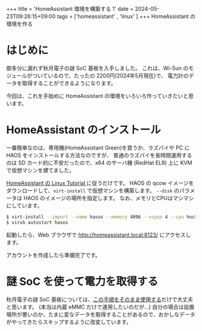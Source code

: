 +++
title = 'HomeAssistant 環境を構築する 1'
date = 2024-05-23T09:26:15+09:00
tags = ['homeassistant' , 'linux' ]
+++
HomeAssistant の環境を作る

# はじめに

御多分に漏れず秋月電子の謎 SoC 基板を入手しました。
これは、Wi-Sun のモジュールがついているので、たったの 2200円(2024年5月現在)で、
電力計のデータを取得することができるようになります。

今回は、これを手始めに HomeAssistant の環境をいろいろ作っていきたいと思います。

# HomeAssistant のインストール

一番簡単なのは、専用機(HomeAssistant Green)を買うか、ラズパイや PC に HAOS をインストールする方法なのですが、
普通のラズパイを長時間運用するのは SD カード的に不安だったので、x64 のサーバ機 (RedHat EL8) 上に KVM で仮想マシンを建てました。

[HomeAssistant の Linux Tutorial ](https://www.home-assistant.io/installation/linux)に従うだけです。
HAOS の qcow イメージをダウンロードして、`virt-install` で仮想マシンを構築します。
`--disk` のパラメータは HAOS のイメージの場所を指定します。
なお、メモリとCPUはマシマシにしています。

```bash
$ virt-install --import --name hasos --memory 4096 --vcpus 4 --cpu host --disk /home/kvm/haos_ova-12.3.qcow2,format=qcoww,bus=virtio --network bridge=br0,model=virtio --osinfo detect=on,require=off --graphics none --noautoconsole --boot uefi
$ virsh autostart hasos
```

起動したら、Web ブラウザで http://homeassistant.local:8123/ にアクセスします。

アカウントを作成したら準備完了です。

# 謎 SoC を使って電力を取得する

秋月電子の謎 SoC 基板については、[この手順をそのまま使用する](https://qiita.com/tonasuzuki/items/40fa0d722f7468ec79f9)だけで大丈夫と思います。
(本当は内蔵 eMMC だけで運用したいのだが…)
自分の場合は設置場所が悪いのか、たまに変なデータを取得することがあるので、おかしなデータがやってきたらスキップするように改変しています。

